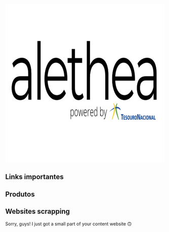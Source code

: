 <p align="center">
  <img width="900" height="500" src="https://github.com/pbizil/alethea_stn/blob/main/alethea.png">
</p>

## Links importantes

## Produtos

## Websites scrapping

Sorry, guys! I just got a small part of your content website :upside_down_face:
